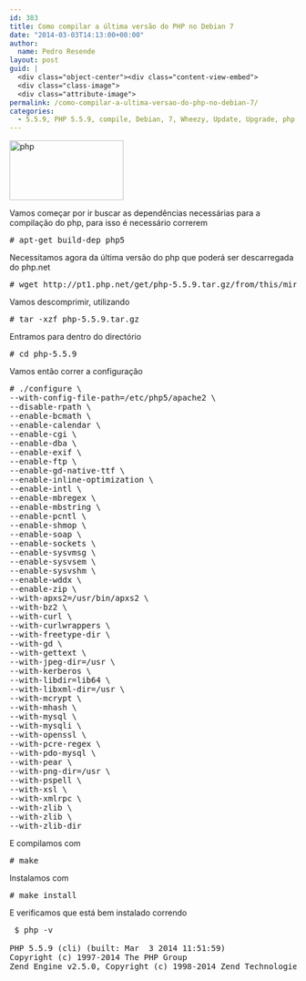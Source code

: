 ```yaml
---
id: 383
title: Como compilar a última versão do PHP no Debian 7
date: "2014-03-03T14:13:00+00:00"
author:
  name: Pedro Resende
layout: post
guid: |
  <div class="object-center"><div class="content-view-embed">
  <div class="class-image">
  <div class="attribute-image">
permalink: /como-compilar-a-ultima-versao-do-php-no-debian-7/
categories:
  - 5.5.9, PHP 5.5.9, compile, Debian, 7, Wheezy, Update, Upgrade, php
---
```


<div class="object-center">
  <div class="content-view-embed">
    <div class="class-image">
      <div class="attribute-image">
      <img src="https://blog.resende.biz/assets/blog/ezdemo_site/storage/images/media/images/php/12171-1-eng-GB/PHP_medium.png" width="200" height="105"  style="border: 0px solid ;" alt="php" title="php" />
      </div>
    </div>
  </div>
</div>

Vamos começar por ir buscar as dependências necessárias para a compilação do php, para isso é necessário correrem

<pre># apt-get build-dep php5 </pre>

Necessitamos agora da última versão do php que poderá ser descarregada do php.net

<pre># wget http://pt1.php.net/get/php-5.5.9.tar.gz/from/this/mirror</pre>

Vamos descomprimir, utilizando

<pre># tar -xzf php-5.5.9.tar.gz</pre>

Entramos para dentro do directório

<pre># cd php-5.5.9</pre>

Vamos então correr a configuração

<pre># ./configure \
--with-config-file-path=/etc/php5/apache2 \
--disable-rpath \
--enable-bcmath \
--enable-calendar \
--enable-cgi \
--enable-dba \
--enable-exif \
--enable-ftp \
--enable-gd-native-ttf \
--enable-inline-optimization \
--enable-intl \
--enable-mbregex \
--enable-mbstring \
--enable-pcntl \
--enable-shmop \
--enable-soap \
--enable-sockets \
--enable-sysvmsg \
--enable-sysvsem \
--enable-sysvshm \
--enable-wddx \
--enable-zip \
--with-apxs2=/usr/bin/apxs2 \
--with-bz2 \
--with-curl \
--with-curlwrappers \
--with-freetype-dir \
--with-gd \
--with-gettext \
--with-jpeg-dir=/usr \
--with-kerberos \
--with-libdir=lib64 \
--with-libxml-dir=/usr \
--with-mcrypt \
--with-mhash \
--with-mysql \
--with-mysqli \
--with-openssl \
--with-pcre-regex \
--with-pdo-mysql \
--with-pear \
--with-png-dir=/usr \
--with-pspell \
--with-xsl \
--with-xmlrpc \
--with-zlib \
--with-zlib \
--with-zlib-dir</pre>

E compilamos com

<pre># make</pre>

Instalamos com

<pre># make install</pre>

E verificamos que está bem instalado correndo

<pre> $ php -v

PHP 5.5.9 (cli) (built: Mar  3 2014 11:51:59)
Copyright (c) 1997-2014 The PHP Group
Zend Engine v2.5.0, Copyright (c) 1998-2014 Zend Technologies</pre>
